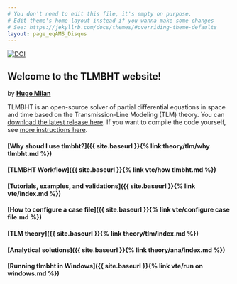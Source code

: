 ```yaml
---
# You don't need to edit this file, it's empty on purpose.
# Edit theme's home layout instead if you wanna make some changes
# See: https://jekyllrb.com/docs/themes/#overriding-theme-defaults
layout: page_eqAMS_Disqus
---
```


[![DOI](https://zenodo.org/badge/61003231.svg)](https://zenodo.org/badge/latestdoi/61003231)


## Welcome to the TLMBHT website!
by [**Hugo Milan**](https://hugomilan.github.io/)

TLMBHT is an open-source solver of partial differential equations in space and time based on the Transmission-Line Modeling (TLM) theory. You can [download the latest release here](https://github.com/hugomilan/tlmbht/releases). If you want to compile the code yourself, see [more instructions here](https://github.com/hugomilan/tlmbht/blob/master/README.md).

#### [Why shoud I use tlmbht?]({{ site.baseurl }}{% link theory/tlm/why tlmbht.md %})

#### [TLMBHT Workflow]({{ site.baseurl }}{% link vte/how tlmbht.md %})

#### [Tutorials, examples, and validations]({{ site.baseurl }}{% link vte/index.md %})

#### [How to configure a case file]({{ site.baseurl }}{% link vte/configure case file.md %})

#### [TLM theory]({{ site.baseurl }}{% link theory/tlm/index.md %})

#### [Analytical solutions]({{ site.baseurl }}{% link theory/ana/index.md %})

#### [Running tlmbht in Windows]({{ site.baseurl }}{% link vte/run on windows.md %})
